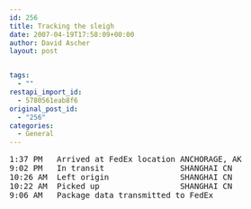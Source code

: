 ```yaml
---
id: 256
title: Tracking the sleigh
date: 2007-04-19T17:58:09+00:00
author: David Ascher
layout: post


tags:
  - ""
restapi_import_id:
  - 5780561eab8f6
original_post_id:
  - "256"
categories:
  - General
---
```

<pre>1:37 PM   Arrived at FedEx location ANCHORAGE, AK
9:02 PM   In transit                SHANGHAI CN
10:26 AM  Left origin               SHANGHAI CN
10:22 AM  Picked up                 SHANGHAI CN
9:06 AM   Package data transmitted to FedEx
</pre>